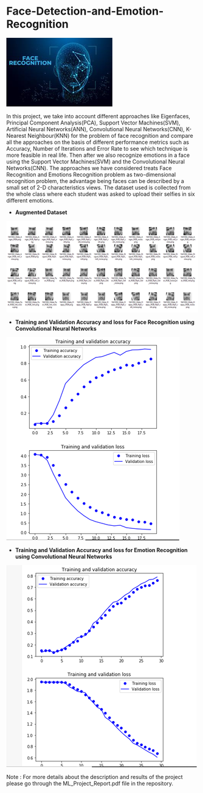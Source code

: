 # Face-Detection-and-Emotion-Recognition

![Face Recognition](index.jpg)

In this project, we take into account different approaches like Eigenfaces, Principal Component Analysis(PCA), Support Vector Machines(SVM), Artificial Neural Networks(ANN), Convolutional Neural Networks(CNN), K-Nearest Neighbour(KNN) for the problem of face recognition and compare all the approaches on the basis of different performance metrics such as Accuracy, Number of Iterations and Error Rate to see which technique is more feasible in real life. Then after we also recognize emotions in a face using the Support Vector Machines(SVM) and the Convolutional Neural Networks(CNN). The approaches we have considered treats Face Recognition and Emotions Recognition problem as two-dimensional recognition problem, the advantage being faces can be described by a small set of 2-D characteristics views. The dataset used is collected from the whole class where each student was asked to upload their selfies in six different emotions.

* **Augmented Dataset**

![Augmented Data](/Output_Images/Augmented_Data.PNG)

* **Training and Validation Accuracy and loss for Face Recognition using Convolutional Neural Networks**

![Accuracy and Loss Graph Face Recognition](/Output_Images/CNN_face_rec_graph.PNG)

* **Training and Validation Accuracy and loss for Emotion Recognition using Convolutional Neural Networks**

![Accuracy and Loss Graph Emotion Recognition](/Output_Images/CNN_emo_rec_graph.PNG)

Note : For more details about the description and results of the project please go through the ML_Project_Report.pdf file in the repository.
